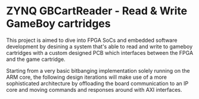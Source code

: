 # ZYNQ GBCartReader - Read & Write GameBoy cartridges

This project is aimed to dive into FPGA SoCs and embedded software development
by desining a system that's able to read and write to gameboy cartridges with
a custom designed PCB which interfaces between the FPGA and the game cartridge.

Starting from a very basic bitbanging implementation solely running on the ARM core,
the following design iterations will make use of a more sophisticated architecture
by offloading the board communication to an IP core and moving commands and responses
around with AXI interfaces.

